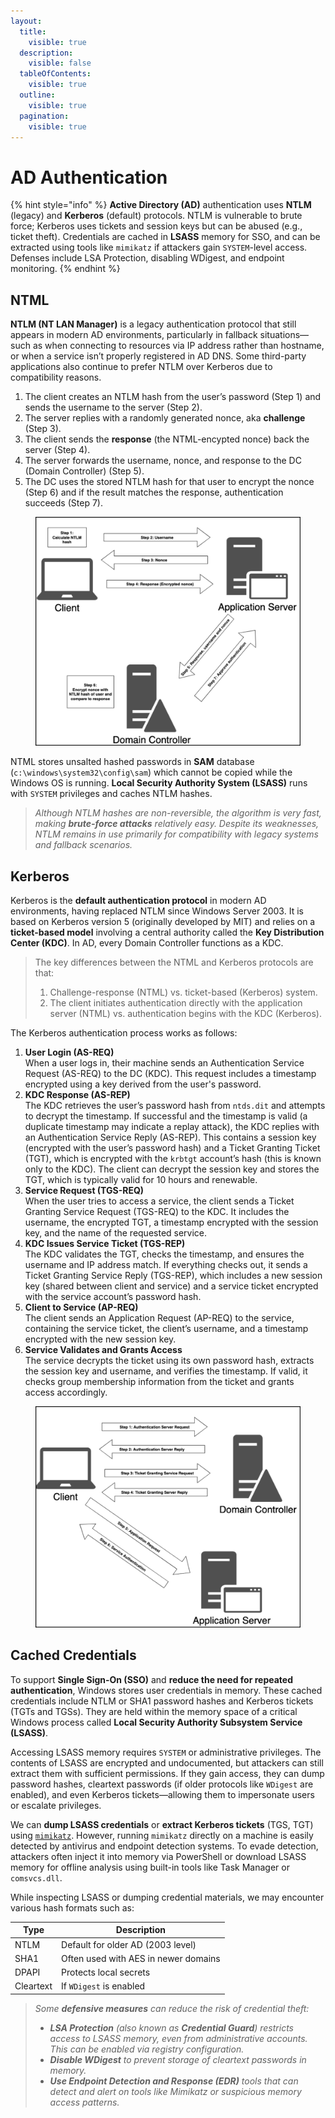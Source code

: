 ```yaml
---
layout:
  title:
    visible: true
  description:
    visible: false
  tableOfContents:
    visible: true
  outline:
    visible: true
  pagination:
    visible: true
---
```


# AD Authentication

{% hint style="info" %}
**Active Directory (AD)** authentication uses **NTLM** (legacy) and **Kerberos** (default) protocols. NTLM is vulnerable to brute force; Kerberos uses tickets and session keys but can be abused (e.g., ticket theft). Credentials are cached in **LSASS** memory for SSO, and can be extracted using tools like `mimikatz` if attackers gain `SYSTEM`-level access. Defenses include LSA Protection, disabling WDigest, and endpoint monitoring.
{% endhint %}

## NTML

**NTLM (NT LAN Manager)** is a legacy authentication protocol that still appears in modern AD environments, particularly in fallback situations—such as when connecting to resources via IP address rather than hostname, or when a service isn’t properly registered in AD DNS. Some third-party applications also continue to prefer NTLM over Kerberos due to compatibility reasons.

1. The client creates an NTLM hash from the user’s password (Step 1) and sends the username to the server (Step 2).
2. The server replies with a randomly generated nonce, aka **challenge** (Step 3).
3. The client sends the **response** (the NTML-encypted nonce) back the server (Step 4).
4. The server forwards the username, nonce, and response to the DC (Domain Controller) (Step 5).
5. The DC uses the stored NTLM hash for that user to encrypt the nonce (Step 6) and if the result matches the response, authentication succeeds (Step 7).

<figure><img src="../../.gitbook/assets/ntlm_process.png" alt="" width="563"><figcaption></figcaption></figure>

NTML stores unsalted hashed passwords in **SAM** database (`c:\windows\system32\config\sam`) which cannot be copied while the Windows OS is running. **Local Security Authority System (LSASS)** runs with `SYSTEM` privileges and caches NTLM hashes.

> _Although NTLM hashes are non-reversible, the algorithm is very fast, making **brute-force attacks** relatively easy. Despite its weaknesses, NTLM remains in use primarily for compatibility with legacy systems and fallback scenarios._

## Kerberos

Kerberos is the **default authentication protocol** in modern AD environments, having replaced NTLM since Windows Server 2003. It is based on Kerberos version 5 (originally developed by MIT) and relies on a **ticket-based model** involving a central authority called the **Key Distribution Center (KDC)**. In AD, every Domain Controller functions as a KDC.

> The key differences between the NTML and Kerberos protocols are that:
>
> 1. Challenge-response (NTML) vs. ticket-based (Kerberos) system.
> 2. The client initiates authentication directly with the application server (NTML) vs. authentication begins with the KDC (Kerberos).

The Kerberos authentication process works as follows:

1. **User Login (AS-REQ)**\
   When a user logs in, their machine sends an Authentication Service Request (AS-REQ) to the DC (KDC). This request includes a timestamp encrypted using a key derived from the user's password.
2. **KDC Response (AS-REP)**\
   The KDC retrieves the user’s password hash from `ntds.dit` and attempts to decrypt the timestamp. If successful and the timestamp is valid (a duplicate timestamp may indicate a replay attack), the KDC replies with an Authentication Service Reply (AS-REP). This contains a session key (encrypted with the user’s password hash) and a Ticket Granting Ticket (TGT), which is encrypted with the `krbtgt` account’s hash (this is known only to the KDC). The client can decrypt the session key and stores the TGT, which is typically valid for 10 hours and renewable.
3. **Service Request (TGS-REQ)**\
   When the user tries to access a service, the client sends a Ticket Granting Service Request (TGS-REQ) to the KDC. It includes the username, the encrypted TGT, a timestamp encrypted with the session key, and the name of the requested service.
4. **KDC Issues Service Ticket (TGS-REP)**\
   The KDC validates the TGT, checks the timestamp, and ensures the username and IP address match. If everything checks out, it sends a Ticket Granting Service Reply (TGS-REP), which includes a new session key (shared between client and service) and a service ticket encrypted with the service account’s password hash.
5. **Client to Service (AP-REQ)**\
   The client sends an Application Request (AP-REQ) to the service, containing the service ticket, the client’s username, and a timestamp encrypted with the new session key.
6. **Service Validates and Grants Access**\
   The service decrypts the ticket using its own password hash, extracts the session key and username, and verifies the timestamp. If valid, it checks group membership information from the ticket and grants access accordingly.

<figure><img src="../../.gitbook/assets/kerberos_process.png" alt="" width="563"><figcaption></figcaption></figure>

## Cached Credentials

To support **Single Sign-On (SSO)** and **reduce the need for repeated authentication**, Windows stores user credentials in memory. These cached credentials include NTLM or SHA1 password hashes and Kerberos tickets (TGTs and TGSs). They are held within the memory space of a critical Windows process called **Local Security Authority Subsystem Service (LSASS)**.

Accessing LSASS memory requires `SYSTEM` or administrative privileges. The contents of LSASS are encrypted and undocumented, but attackers can still extract them with sufficient permissions. If they gain access, they can dump password hashes, cleartext passwords (if older protocols like `WDigest` are enabled), and even Kerberos tickets—allowing them to impersonate users or escalate privileges.

We can **dump LSASS credentials** or **extract Kerberos tickets** (TGS, TGT) using [`mimikatz`](../../tools/active-directory/mimikatz.md). However, running `mimikatz` directly on a machine is easily detected by antivirus and endpoint detection systems. To evade detection, attackers often inject it into memory via PowerShell or download LSASS memory for offline analysis using built-in tools like Task Manager or `comsvcs.dll`.

While inspecting LSASS or dumping credential materials, we may encounter various hash formats such as:

| Type      | Description                          |
| --------- | ------------------------------------ |
| NTLM      | Default for older AD (2003 level)    |
| SHA1      | Often used with AES in newer domains |
| DPAPI     | Protects local secrets               |
| Cleartext | If `WDigest` is enabled              |

> _Some **defensive measures** can reduce the risk of credential theft:_
>
> * _**LSA Protection** (also known as **Credential Guard**) restricts access to LSASS memory, even from administrative accounts. This can be enabled via registry configuration._
> * _**Disable WDigest** to prevent storage of cleartext passwords in memory._
> * _**Use Endpoint Detection and Response (EDR)** tools that can detect and alert on tools like Mimikatz or suspicious memory access patterns._
